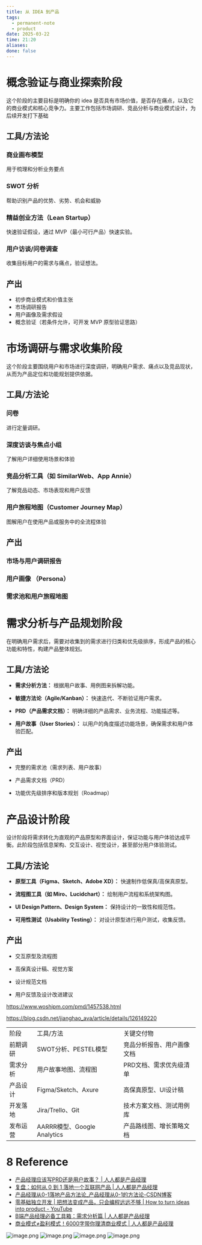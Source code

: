 ```yaml
---
title: 从 IDEA 到产品
tags:
  - permanent-note
  - product
date: 2025-03-22
time: 21:20
aliases: 
done: false
---
```

# 概念验证与商业探索阶段

这个阶段的主要目标是明确你的 idea 是否具有市场价值，是否存在痛点，以及它的商业模式和核心竞争力。主要工作包括市场调研、竞品分析与商业模式设计，为后续开发打下基础

## 工具/方法论
### 商业画布模型
用于梳理和分析业务要点
### SWOT 分析
帮助识别产品的优势、劣势、机会和威胁
### 精益创业方法（Lean Startup）
快速验证假设，通过 MVP（最小可行产品）快速实验。
### 用户访谈/问卷调查
收集目标用户的需求与痛点，验证想法。
## 产出
- 初步商业模式和价值主张
- 市场调研报告    
- 用户画像及需求假设    
- 概念验证（若条件允许，可开发 MVP 原型验证思路）
# 市场调研与需求收集阶段
这个阶段主要围绕用户和市场进行深度调研，明确用户需求、痛点以及竞品现状，从而为产品定位和功能规划提供依据。
## 工具/方法论
### 问卷
进行定量调研。
### 深度访谈与焦点小组
了解用户详细使用场景和体验
### 竞品分析工具（如 SimilarWeb、App Annie）
了解竞品动态、市场表现和用户反馈
### 用户旅程地图（Customer Journey Map）
图解用户在使用产品或服务中的全流程体验
## 产出
### 市场与用户调研报告
### 用户画像 （Persona）
### 需求池和用户旅程地图
# 需求分析与产品规划阶段
在明确用户需求后，需要对收集到的需求进行归类和优先级排序，形成产品的核心功能和特性，构建产品整体规划。
## 工具/方法论
- **需求分析方法：** 根据用户故事、用例图来拆解功能。
    
- **敏捷方法论（Agile/Kanban）：** 快速迭代、不断验证用户需求。
    
- **PRD（产品需求文档）：** 明确详细的产品需求、业务流程、功能描述等。
    
- **用户故事（User Stories）：** 以用户的角度描述功能场景，确保需求和用户体验匹配。
## 产出
- 完整的需求池（需求列表、用户故事）
    
- 产品需求文档（PRD）
    
- 功能优先级排序和版本规划（Roadmap）
# 产品设计阶段

设计阶段将需求转化为直观的产品原型和界面设计，保证功能与用户体验达成平衡。此阶段包括信息架构、交互设计、视觉设计，甚至部分用户体验测试。

## 工具/方法论

- **原型工具（Figma、Sketch、Adobe XD）：** 快速制作低保真/高保真原型。
    
- **流程图工具（如 Miro、Lucidchart）：** 绘制用户流程和系统架构图。
    
- **UI Design Pattern、Design System：** 保持设计的一致性和规范性。
    
- **可用性测试（Usability Testing）：** 对设计原型进行用户测试，收集反馈。
    

## 产出  

- 交互原型及流程图
    
- 高保真设计稿、视觉方案
    
- 设计规范文档
    
- 用户反馈及设计改进建议



https://www.woshipm.com/pmd/1457538.html

https://blog.csdn.net/jianghao_ava/article/details/126149220

|      |                          |               |
| ---- | ------------------------ | ------------- |
| 阶段   | 工具/方法                    | 关键交付物         |
| 前期调研 | SWOT分析、PESTEL模型          | 竞品分析报告、用户画像文档 |
| 需求分析 | 用户故事地图、流程图               | PRD文档、需求优先级清单 |
| 产品设计 | Figma/Sketch、Axure       | 高保真原型、UI设计稿   |
| 开发落地 | Jira/Trello、Git          | 技术方案文档、测试用例库  |
| 发布运营 | AARRR模型、Google Analytics | 产品路线图、增长策略文档  |

# 8 Reference

* [产品经理应该写PRD还是用户故事？ \| 人人都是产品经理](https://www.woshipm.com/share/6029063.html)
* [复盘：如何从 0 到 1 落地一个互联网产品 \| 人人都是产品经理](https://www.woshipm.com/pmd/1457538.html#toc-1)
* [产品经理从0-1落地产品方法论\_产品经理从0-1的方法论-CSDN博客](https://blog.csdn.net/jianghao_ava/article/details/126149220)
* [零基础独立开发 \| 把想法变成产品，只会编程远远不够 \| How to turn ideas into product - YouTube](https://youtu.be/RKpSSVU91N0?si=6qf2e7n5PMn11v1q)
* [B端产品经理必备工具箱：需求分析篇 \| 人人都是产品经理](https://www.woshipm.com/pmd/5747170.html)
* [商业模式≠盈利模式！6000字带你理清商业模式 \| 人人都是产品经理](https://www.woshipm.com/pmd/5232745.html)

![image.png](https://images.hnzhrh.com/note/20250414131115969.png)
![image.png](https://images.hnzhrh.com/note/20250414131141255.png)
![image.png](https://images.hnzhrh.com/note/20250414131210762.png)
![image.png](https://images.hnzhrh.com/note/20250414133014693.png)
